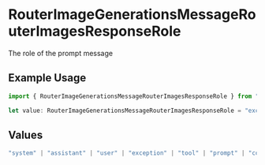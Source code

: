 # RouterImageGenerationsMessageRouterImagesResponseRole

The role of the prompt message

## Example Usage

```typescript
import { RouterImageGenerationsMessageRouterImagesResponseRole } from "orq-poc-typescript/models/operations";

let value: RouterImageGenerationsMessageRouterImagesResponseRole = "exception";
```

## Values

```typescript
"system" | "assistant" | "user" | "exception" | "tool" | "prompt" | "correction" | "expected_output"
```